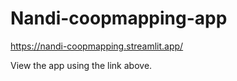 # Nandi-coopmapping-app
https://nandi-coopmapping.streamlit.app/

View the app using the link above.
